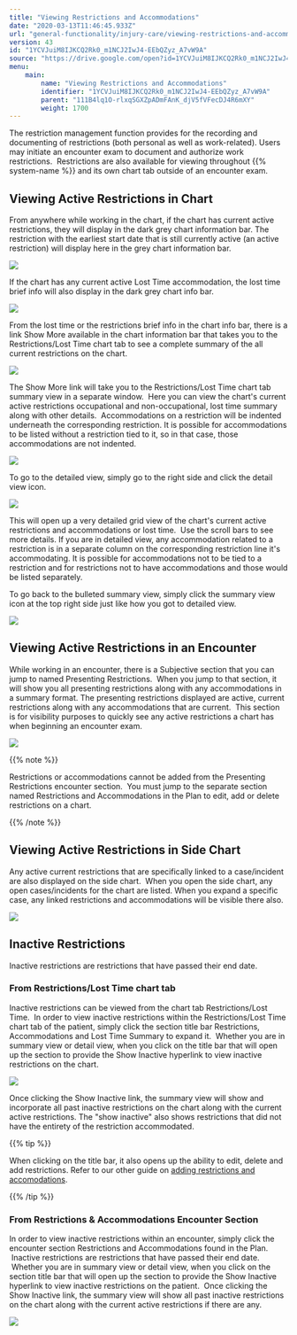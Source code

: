 ```yaml
---
title: "Viewing Restrictions and Accommodations"
date: "2020-03-13T11:46:45.933Z"
url: "general-functionality/injury-care/viewing-restrictions-and-accommodations.html"
version: 43
id: "1YCVJuiM8IJKCQ2Rk0_m1NCJ2IwJ4-EEbQZyz_A7vW9A"
source: "https://drive.google.com/open?id=1YCVJuiM8IJKCQ2Rk0_m1NCJ2IwJ4-EEbQZyz_A7vW9A"
menu:
    main:
        name: "Viewing Restrictions and Accommodations"
        identifier: "1YCVJuiM8IJKCQ2Rk0_m1NCJ2IwJ4-EEbQZyz_A7vW9A"
        parent: "111B4lq1O-rlxqSGXZpADmFAnK_djV5fVFecDJ4R6mXY"
        weight: 1700
---
```

The restriction management function provides for the recording and documenting of restrictions (both personal as well as work-related). Users may initiate an encounter exam to document and authorize work restrictions.  Restrictions are also available for viewing throughout {{% system-name %}} and its own chart tab outside of an encounter exam.

## Viewing Active Restrictions in Chart

From anywhere while working in the chart, if the chart has current active restrictions, they will display in the dark grey chart information bar. The restriction with the earliest start date that is still currently active (an active restriction) will display here in the grey chart information bar.



![](viewing-restrictions-and-accommodations.images/image1.png)



If the chart has any current active Lost Time accommodation, the lost time brief info will also display in the dark grey chart info bar.



![](viewing-restrictions-and-accommodations.images/image2.png)



From the lost time or the restrictions brief info in the chart info bar, there is a link Show More available in the chart information bar that takes you to the Restrictions/Lost Time chart tab to see a complete summary of the all current restrictions on the chart.



![](viewing-restrictions-and-accommodations.images/image3.png)



The Show More link will take you to the Restrictions/Lost Time chart tab summary view in a separate window.  Here you can view the chart's current active restrictions occupational and non-occupational, lost time summary along with other details.  Accommodations on a restriction will be indented underneath the corresponding restriction. It is possible for accommodations to be listed without a restriction tied to it, so in that case, those accommodations are not indented.



![](viewing-restrictions-and-accommodations.images/image4.png)



To go to the detailed view, simply go to the right side and click the detail view icon.



![](viewing-restrictions-and-accommodations.images/image5.png)



This will open up a very detailed grid view of the chart's current active restrictions and accommodations or lost time.  Use the scroll bars to see more details. If you are in detailed view, any accommodation related to a restriction is in a separate column on the corresponding restriction line it's accommodating. It is possible for accommodations not to be tied to a restriction and for restrictions not to have accommodations and those would be listed separately.



To go back to the bulleted summary view, simply click the summary view icon at the top right side just like how you got to detailed view.



![](viewing-restrictions-and-accommodations.images/image6.png)



## Viewing Active Restrictions in an Encounter

While working in an encounter, there is a Subjective section that you can jump to named Presenting Restrictions.  When you jump to that section, it will show you all presenting restrictions along with any accommodations in a summary format. The presenting restrictions displayed are active, current restrictions along with any accommodations that are current.  This section is for visibility purposes to quickly see any active restrictions a chart has when beginning an encounter exam.



![](viewing-restrictions-and-accommodations.images/image7.png)



{{% note %}}

Restrictions or accommodations cannot be added from the Presenting Restrictions encounter section.  You must jump to the separate section named Restrictions and Accommodations in the Plan to edit, add or delete restrictions on a chart.

{{% /note %}}


## Viewing Active Restrictions in Side Chart

Any active current restrictions that are specifically linked to a case/incident are also displayed on the side chart.  When you open the side chart, any open cases/incidents for the chart are listed. When you expand a specific case, any linked restrictions and accommodations will be visible there also.



![](viewing-restrictions-and-accommodations.images/image8.png)



## Inactive Restrictions

Inactive restrictions are restrictions that have passed their end date.

### From Restrictions/Lost Time chart tab

Inactive restrictions can be viewed from the chart tab Restrictions/Lost Time.  In order to view inactive restrictions within the Restrictions/Lost Time chart tab of the patient, simply click the section title bar Restrictions, Accommodations and Lost Time Summary to expand it.  Whether you are in summary view or detail view, when you click on the title bar that will open up the section to provide the Show Inactive hyperlink to view inactive restrictions on the chart.



![](viewing-restrictions-and-accommodations.images/image9.png)



Once clicking the Show Inactive link, the summary view will show and incorporate all past inactive restrictions on the chart along with the current active restrictions. The "show inactive" also shows restrictions that did not have the entirety of the restriction accommodated.

{{% tip %}}

When clicking on the title bar, it also opens up the ability to edit, delete and add restrictions. Refer to our other guide on [adding restrictions and accomodations](adding-restrictions-and-accommodations.html).

{{% /tip %}}


### From Restrictions & Accommodations Encounter Section

In order to view inactive restrictions within an encounter, simply click the encounter section Restrictions and Accommodations found in the Plan.  Inactive restrictions are restrictions that have passed their end date.  Whether you are in summary view or detail view, when you click on the section title bar that will open up the section to provide the Show Inactive hyperlink to view inactive restrictions on the patient.  Once clicking the Show Inactive link, the summary view will show all past inactive restrictions on the chart along with the current active restrictions if there are any.



![](viewing-restrictions-and-accommodations.images/image10.png)





